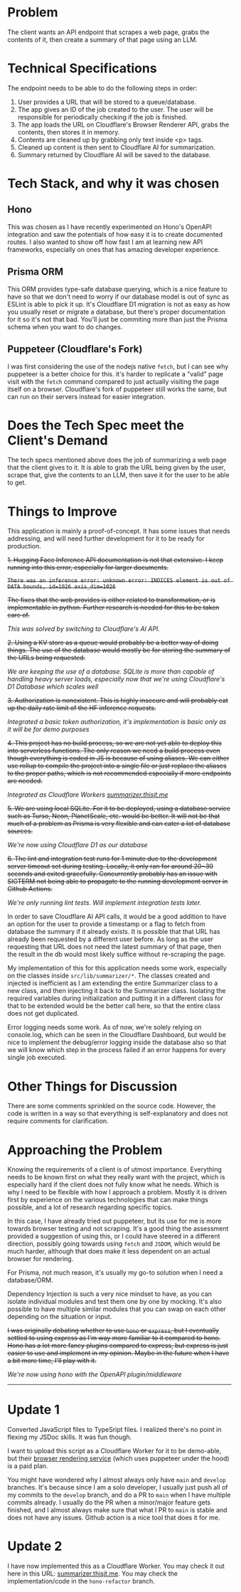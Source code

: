 # Problem

The client wants an API endpoint that scrapes a web page, grabs the contents of it, then create a summary of that page using an LLM.

# Technical Specifications

The endpoint needs to be able to do the following steps in order:

1. User provides a URL that will be stored to a queue/database.
2. The app gives an ID of the job created to the user. The user will be responsible for periodically checking if the job is finished.
3. The app loads the URL on Cloudflare's Browser Renderer API, grabs the contents, then stores it in memory.
4. Contents are cleaned up by grabbing only text inside &lt;p> tags.
5. Cleaned up content is then sent to Cloudflare AI for summarization.
6. Summary returned by Cloudflare AI will be saved to the database.

# Tech Stack, and why it was chosen

## Hono

This was chosen as I have recently experimented on Hono's OpenAPI integration and saw the potentials of how easy it is to create documented routes. I also wanted to show off how fast I am at learning new API frameworks, especially on ones that has amazing developer experience.

## Prisma ORM

This ORM provides type-safe database querying, which is a nice feature to have so that we don't need to worry if our database model is out of sync as ESLint is able to pick it up. It's Cloudflare D1 migration is not as easy as how you usually reset or migrate a database, but there's proper documentation for it so it's not that bad. You'll just be commiting more than just the Prisma schema when you want to do changes.

## Puppeteer (Cloudflare's Fork)

I was first considering the use of the nodejs native `fetch`, but I can see why puppeteer is a better choice for this. it's harder to replicate a "valid" page visit with the `fetch` command compared to just actually visiting the page itself on a browser. Cloudflare's fork of puppeteer still works the same, but can run on their servers instead for easier integration.

# Does the Tech Spec meet the Client's Demand

The tech specs mentioned above does the job of summarizing a web page that the client gives to it. It is able to grab the URL being given by the user, scrape that, give the contents to an LLM, then save it for the user to be able to get.

# Things to Improve

This application is mainly a proof-of-concept. It has some issues that needs addressing, and will need further development for it to be ready for production.

~~1. Hugging Face Inference API documentation is not that extensive. I keep running into this error, especially for larger documents.~~

~~`There was an inference error: unknown error: INDICES element is out of DATA bounds, id=1026 axis_dim=1026`~~

~~The fixes that the web provides is either related to transformation, or is implementable in python. Further research is needed for this to be taken care of.~~

_This was solved by switching to Cloudflare's AI API._

~~2. Using a KV store as a queue would probably be a better way of doing things. The use of the database would mostly be for storing the summary of the URLs being requested.~~

_We are keeping the use of a database. SQLite is more than capable of handling heavy server loads, especially now that we're using Cloudflare's D1 Database which scales well_

~~3. Authorization is nonexistent. This is highly insecure and will probably eat up the daily rate limit of the HF inference requests.~~

_Integrated a basic token authorization, it's implementation is basic only as it will be for demo purposes_

~~4. This project has no build process, so we are not yet able to deploy this into serverless functions. The only reason we need a build process even though everything is coded in JS is because of using aliases. We can either use rollup to compile the project into a single file or just replace the aliases to the proper paths, which is not recommended especially if more endpoints are needed.~~

_Integrated as Cloudflare Workers [summarizer.thisjt.me](https://summarizer.thisjt.me)_

~~5. We are using local SQLite. For it to be deployed, using a database service such as Turso, Neon, PlanetScale, etc. would be better. It will not be that much of a problem as Prisma is very flexible and can cater a lot of database sources.~~

_We're now using Cloudflare D1 as our database_

~~6. The lint and integration test runs for 1 minute due to the development server timeout set during testing. Locally, it only ran for around 20~30 seconds and exited gracefully. Concurrently probably has an issue with SIGTERM not being able to propagate to the running development server in Github Actions.~~

_We're only running lint tests. Will implement integration tests later._

In order to save Cloudflare AI API calls, it would be a good addition to have an option for the user to provide a timestamp or a flag to fetch from database the summary if it already exists. It is possible that that URL has already been requested by a different user before. As long as the user requesting that URL does not need the latest summary of that page, then the result in the db would most likely suffice without re-scraping the page.

My implementation of this for this application needs some work, especially on the classes inside `src/lib/summarizer/*`. The classes created and injected is inefficient as I am extending the entire Summarizer class to a new class, and then injecting it back to the Summarizer class. Isolating the required variables during initialization and putting it in a different class for that to be extended would be the better call here, so that the entire class does not get duplicated.

Error logging needs some work. As of now, we're solely relying on console.log, which can be seen in the Cloudflare Dashboard, but would be nice to implement the debug/error logging inside the database also so that we will know which step in the process failed if an error happens for every single job executed.

# Other Things for Discussion

There are some comments sprinkled on the source code. However, the code is written in a way so that everything is self-explanatory and does not require comments for clarification.

# Approaching the Problem

Knowing the requirements of a client is of utmost importance. Everything needs to be known first on what they really want with the project, which is especially hard if the client does not fully know what he needs. Which is why I need to be flexible with how I approach a problem. Mostly it is driven first by experience on the various technologies that can make things possible, and a lot of research regarding specific topics.

In this case, I have already tried out puppeteer, but its use for me is more towards browser testing and not scraping. It's a good thing the assessment provided a suggestion of using this, or I could have steered in a different direction, possibly going towards using `fetch` and `JSDOM`, which would be much harder, although that does make it less dependent on an actual browser for rendering.

For Prisma, not much reason, it's usually my go-to solution when I need a database/ORM.

Dependency Injection is such a very nice mindset to have, as you can isolate individual modules and test them one by one by mocking. It's also possible to have multiple similar modules that you can swap on each other depending on the situation or input.

~~I was originally debating whether to use `hono` or `express`, but I eventually settled to using express as I'm way more familiar to it compared to hono. Hono has a lot more fancy plugins compared to express, but express is just easier to use and implement in my opinion. Maybe in the future when I have a bit more time, I'll play with it.~~

_We're now using hono with the OpenAPI plugin/middleware_

---

# Update 1

Converted JavaScript files to TypeSript files. I realized there's no point in flexing my JSDoc skills. It was fun though.

I want to upload this script as a Cloudflare Worker for it to be demo-able, but their [browser rendering service](https://developers.cloudflare.com/browser-rendering/) (which uses puppeteer under the hood) is a paid plan.

You might have wondered why I almost always only have `main` and `develop` branches. It's because since I am a solo developer, I usually just push all of my commits to the `develop` branch, and do a PR to `main` when I have multiple commits already. I usually do the PR when a minor/major feature gets finished, and I almost always make sure that what I PR to `main` is stable and does not have any issues. Github action is a nice tool that does it for me.

# Update 2

I have now implemented this as a Cloudflare Worker. You may check it out here in this URL: [summarizer.thisjt.me](https://summarizer.thisjt.me). You may check the implementation/code in the `hono-refactor` branch.
